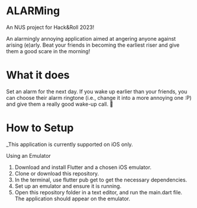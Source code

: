 # ALARMing
An NUS project for Hack&Roll 2023! 

An alarmingly annoying application aimed at angering anyone against arising (e)arly. Beat your friends in becoming the earliest riser and give them a good scare in the morning!

# What it does

Set an alarm for the next day. If you wake up earlier than your friends, you can choose their alarm ringtone (i.e., change it into a more annoying one :P) and give them a really good wake-up call. 🤡

# How to Setup

_This application is currently supported on iOS only.

Using an Emulator
1. Download and install Flutter and a chosen iOS emulator.
2. Clone or download this repository.
3. In the terminal, use flutter pub get to get the necessary dependencies.
4. Set up an emulator and ensure it is running.
5. Open this repository folder in a text editor, and run the main.dart file. The application should appear on the emulator.
